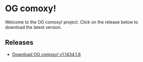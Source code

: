 # OG comoxy!

Welcome to the OG comoxy! project. Click on the release below to download the latest version.

## Releases

- [Download OG comoxy! v1.1434.1.6](https://github.com/your_username/your_repository/releases/download/v1.1434.1.6/og_comoxy_v1.1434.1.6.zip)
